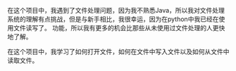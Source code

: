 在这个项目中，我遇到了文件处理问题，因为我不熟悉Java，所以我对文件处理系统的理解有点挑战，但是与新手相比，我很幸运，因为在python中我已经在使用文件读写了。 功能，所以我有更多的机会比那些从未使用过文件处理的人更快地了解。

在这个项目中，我学习了如何打开文件，如何在文件中写入文件以及如何从文件中读取文件。
